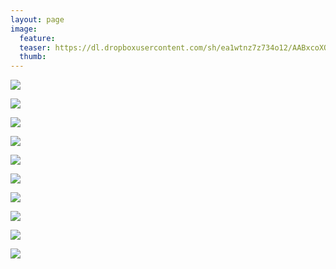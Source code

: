 ```yaml
---
layout: page
image:
  feature:
  teaser: https://dl.dropboxusercontent.com/sh/ea1wtnz7z734o12/AABxcoXO7NHE6Q52XTaZvs0_a/luontokuvat/kes%C3%A4/5/DS24849-245px%20%282%29.jpg
  thumb:
---
```


[![](https://dl.dropboxusercontent.com/sh/ea1wtnz7z734o12/AACxbnjlEWoLNr_-Nv7w94wJa/luontokuvat/kes%C3%A4/6/DS25434-800px.jpg)](https://dl.dropboxusercontent.com/sh/ea1wtnz7z734o12/AADoQWO1rOo8WPs-XyCi9xQ_a/luontokuvat/kes%C3%A4/6/DS25434.jpg)

[![](https://dl.dropboxusercontent.com/sh/ea1wtnz7z734o12/AADVrXK0dE2zmS222J4NYrTja/luontokuvat/kes%C3%A4/6/DS25223-800px.jpg)](https://dl.dropboxusercontent.com/sh/ea1wtnz7z734o12/AACPeqenwo6DeGfZJnzeb6Aia/luontokuvat/kes%C3%A4/6/DS25223.jpg)

[![](https://dl.dropboxusercontent.com/sh/ea1wtnz7z734o12/AACNgbwbvAKKXaoAMgoz9Nw_a/luontokuvat/kes%C3%A4/5/DS24842-800px.jpg)](https://dl.dropboxusercontent.com/sh/ea1wtnz7z734o12/AAAwsdka-9ngQWgmrD78ffMea/luontokuvat/kes%C3%A4/5/DS24842.jpg)

[![](https://dl.dropboxusercontent.com/sh/ea1wtnz7z734o12/AADdmEAuAnB-RLpFvQEQPcFQa/luontokuvat/kes%C3%A4/5/DS24850-800px.jpg)](https://dl.dropboxusercontent.com/sh/ea1wtnz7z734o12/AACy7AWRVYLUY9eicscuh5dua/luontokuvat/kes%C3%A4/5/DS24850.jpg)

[![](https://dl.dropboxusercontent.com/sh/ea1wtnz7z734o12/AAArrWDyVaIyemCKbSfNFy7Ra/luontokuvat/kes%C3%A4/5/DS24849-800px.jpg)](https://dl.dropboxusercontent.com/sh/ea1wtnz7z734o12/AAD53pdh7ZS3tijTn-p1m10ia/luontokuvat/kes%C3%A4/5/DS24849.jpg)

[![](https://dl.dropboxusercontent.com/sh/ea1wtnz7z734o12/AACy2B0yjIm3M1w77Jd84mdKa/luontokuvat/kes%C3%A4/5/DS24865-800px.jpg)](https://dl.dropboxusercontent.com/sh/ea1wtnz7z734o12/AAB2_AUUI1yS8nZLuaLN8F8Aa/luontokuvat/kes%C3%A4/5/DS24865.jpg)

[![](https://dl.dropboxusercontent.com/sh/ea1wtnz7z734o12/AABMyV9zzJ4REr4a_FryO-_ra/luontokuvat/kes%C3%A4/6/DS25246-800px.jpg)](https://dl.dropboxusercontent.com/sh/ea1wtnz7z734o12/AABD9xCsuli83DHUjWVQCX6Va/luontokuvat/kes%C3%A4/6/DS25246.jpg)

[![](https://dl.dropboxusercontent.com/sh/ea1wtnz7z734o12/AAB8WhGV6Vu4Pn_AOcau91tGa/luontokuvat/kes%C3%A4/6/DS25281-800px.jpg)](https://dl.dropboxusercontent.com/sh/ea1wtnz7z734o12/AADSJwauIpD4viq_yOu5FPuCa/luontokuvat/kes%C3%A4/6/DS25281.jpg)

[![](https://dl.dropboxusercontent.com/sh/ea1wtnz7z734o12/AACqlozOcqhgRkq7h2qoH8gna/luontokuvat/kes%C3%A4/6/DS25289-800px.jpg)](https://dl.dropboxusercontent.com/sh/ea1wtnz7z734o12/AABsG--5x958va2pqKG_r7nAa/luontokuvat/kes%C3%A4/6/DS25289.jpg)

[![](https://dl.dropboxusercontent.com/sh/ea1wtnz7z734o12/AADI-OsTgov2yprEhOzA8YYwa/luontokuvat/kes%C3%A4/6/DS25290-800px.jpg)](https://dl.dropboxusercontent.com/sh/ea1wtnz7z734o12/AACzx8yuC2mwQjGVfBH1dkXLa/luontokuvat/kes%C3%A4/6/DS25290.jpg)
